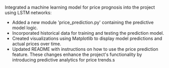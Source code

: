 Integrated a machine learning model for price prognosis into the project using LSTM networks:
- Added a new module 'price_prediction.py' containing the predictive model logic.
- Incorporated historical data for training and testing the prediction model.
- Created visualizations using Matplotlib to display model predictions and actual prices over time.
- Updated README with instructions on how to use the price prediction feature.
These changes enhance the project's functionality by introducing predictive analytics for price trends.s
